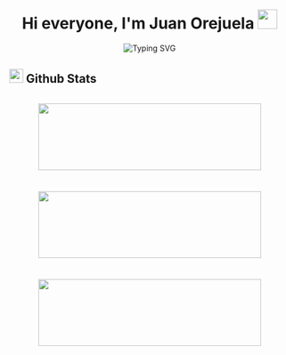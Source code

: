 <h1 align="center">Hi everyone, I'm Juan Orejuela <img src="https://media.giphy.com/media/hvRJCLFzcasrR4ia7z/giphy.gif" width="35"></h1>

<div align="center">
  
![Typing SVG](https://readme-typing-svg.herokuapp.com?font=ROBOT&size=25&color=39FF14&background=000000&center=true&vCenter=true&width=490&lines=%3E+Welcome+to+my+GitHub+profile...!)

</div>

## <img src="https://media.giphy.com/media/iY8CRBdQXODJSCERIr/giphy.gif" width="25"> <b>Github Stats</b>

<div style="display: flex; flex-wrap: wrap; justify-content: center; gap: 10px;">
  <p><img width="400" height="120" src="https://github-readme-stats.vercel.app/api?username=Jaycom17&theme=tokyonight&show_icons=true/460/300"></p>

  <p><img width="400" height="120" src="https://github-readme-stats.vercel.app/api/top-langs?username=Jaycom17&show_icons=true&locale=en&layout=compact&theme=tokyonight"></p>

  <p><img width="400" height="120" src="https://github-readme-streak-stats.herokuapp.com/?user=Jaycom17&theme=tokyonight&&fire=FF801F&currStreakNum=FFBE69&currStreakLabel=FFBE69"></p>
</div>

